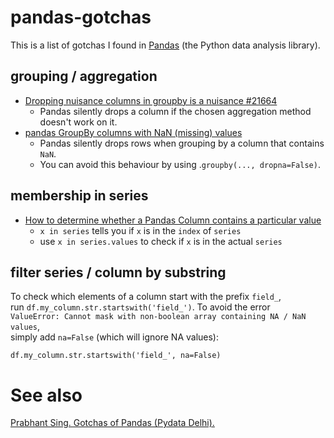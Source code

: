 # pandas-gotchas

This is a list of gotchas I found in [Pandas](https://pandas.pydata.org/) (the Python data analysis library).

## grouping / aggregation

- [Dropping nuisance columns in groupby is a nuisance #21664](https://github.com/pandas-dev/pandas/issues/21664)
  - Pandas silently drops a column if the chosen aggregation method doesn't work on it.
- [pandas GroupBy columns with NaN (missing) values](https://stackoverflow.com/questions/18429491/pandas-groupby-columns-with-nan-missing-values)
  - Pandas silently drops rows when grouping by a column that contains `NaN`.
  - You can avoid this behaviour by using .`groupby(..., dropna=False)`.
  
## membership in series

- [How to determine whether a Pandas Column contains a particular value](https://stackoverflow.com/questions/21319929/how-to-determine-whether-a-pandas-column-contains-a-particular-value)
  - `x in series` tells you if `x` is in the `index` of `series`
  - use `x in series.values` to check if `x` is in the actual `series`

## filter series / column by substring

To check which elements of a column start with the prefix `field_`,  
run `df.my_column.str.startswith('field_')`. To avoid the error  
`ValueError: Cannot mask with non-boolean array containing NA / NaN values`,  
simply add `na=False` (which will ignore NA values):

```
df.my_column.str.startswith('field_', na=False)
```

# See also

[Prabhant Sing. Gotchas of Pandas (Pydata Delhi).](https://github.com/prabhant/Talk-Pandas-Gotchas/blob/master/Pandas%20Gotchas.ipynb)
